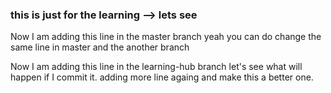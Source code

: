 ### this is just for the learning --> lets see

Now I am adding this line in the master branch
yeah you can do change the same line in master and the another branch

Now I am adding this line in the learning-hub branch
let's see what will happen if I commit it.
adding more line againg and make this a better one.